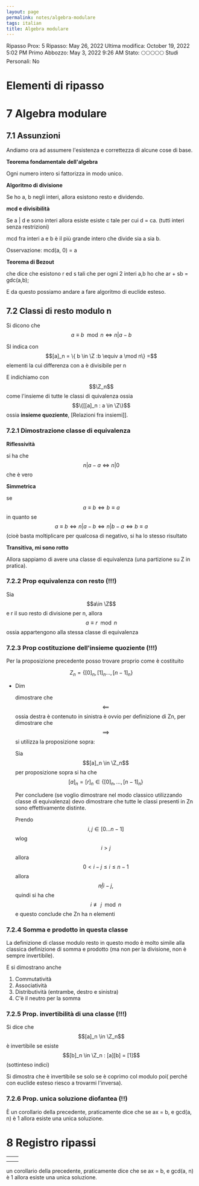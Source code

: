 ```yaml
---
layout: page
permalink: notes/algebra-modulare
tags: italian
title: Algebra modulare
---
```


Ripasso Prox: 5
Ripasso: May 26, 2022
Ultima modifica: October 19, 2022 5:02 PM
Primo Abbozzo: May 3, 2022 9:26 AM
Stato: 🌕🌕🌕🌕🌕
Studi Personali: No

# Elementi di ripasso

# 7 Algebra modulare

## 7.1 Assunzioni

Andiamo ora ad assumere  l'esistenza e correttezza di alcune cose di base.

**Teorema fondamentale dell'algebra**

Ogni numero intero si fattorizza in modo unico.

**Algoritmo di divisione**

Se ho a, b negli interi, allora esistono resto e dividendo.

**mcd e divisibilità**

Se a | d e sono interi allora esiste esiste c tale per cui d = ca. (tutti interi senza restrizioni)

mcd fra interi a e b è il più grande intero che divide sia a sia b.

Osservazione: mcd(a, 0) = a

**Teorema di Bezout**

che dice che esistono r ed s tali che per ogni 2 interi a,b ho che ar + sb = gdc(a,b);

E da questo possiamo andare a fare algoritmo di euclide esteso.

## 7.2 Classi di resto modulo n

Si dicono che $$a \equiv b \mod n \iff n | a - b$$

SI indica con $$[a]_n = \{ b \in \Z :b \equiv a \mod n\} =$$  elementi la cui differenza con a è divisibile per n

E indichiamo con $$\Z_n$$ come l'insieme di tutte le classi di quivalenza ossia $$\{[[a]_n : a \in \Z\}$$ ossia **insieme quoziente**, [Relazioni fra insiemi]].

### 7.2.1 Dimostrazione classe di equivalenza

**Riflessività**

si ha che $$n | a- a \iff n | 0$$ che è vero

**Simmetrica**

se $$a \equiv b \iff b \equiv a$$ in quanto se $$a \equiv b \iff n | a - b \iff n | b - a \iff b \equiv a$$ (cioè basta moltiplicare per qualcosa di negativo, si ha lo stesso risultato

**Transitiva, mi sono rotto**

Allora sappiamo di avere una classe di equivalenza (una partizione su Z in pratica).

### 7.2.2 Prop equivalenza con resto  (!!!)

Sia $$a\in \Z$$ e r il suo resto di divisione per n, allora $$a \equiv r \mod n$$ ossia appartengono alla stessa classe di equivalenza

### 7.2.3 Prop costituzione dell'insieme quoziente (!!!)

Per la proposizione precedente posso trovare proprio come è costituito

$$Z_n = \{[0]_n, [1]_n...,[n-1]_n\}$$

- Dim

    dimostrare che $$\impliedby$$ ossia destra è contenuto in sinistra è ovvio per definizione di Zn, per dimostrare che $$\implies$$si utilizza la proposizione sopra:

    Sia $$[a]_n \in \Z_n$$ per proposizione sopra si ha che $$[a]_n = [r]_n \in \{[0]_n,...,[n - 1]_n\}$$

    Per concludere (se voglio dimostrare nel modo classico utilizzando classe di equivalenza) devo dimostrare che tutte le classi presenti in Zn sono effettivamente distinte.

    Prendo $$i,j \in [0...n-1]$$ wlog $$i > j$$ allora $$0 < i - j \leq i \leq n- 1$$ allora $$n \not | i-j,$$  quindi si ha che $$i \not\equiv j \mod n$$ e questo conclude che Zn ha n elementi


### 7.2.4 Somma e prodotto in questa classe

La definizione di classe modulo resto in questo modo è molto simile alla classica definizione di somma e prodotto (ma non per la divisione, non è sempre invertibile).

E si dimostrano anche

1. Commutatività
2. Associatività
3. Distributività (entrambe, destro e sinistra)
4. C'è il neutro per la somma

### 7.2.5 Prop. invertibilità di una classe (!!!)

Si dice che $$[a]_n \in \Z_n$$ è invertibile se esiste $$[b]_n \in \Z_n : [a][b] = [1]$$ (sottinteso indici)

Si dimostra che è invertibile se solo se è coprimo col modulo poi( perché con euclide esteso riesco a trovarmi l'inversa).

### 7.2.6 Prop. unica soluzione diofantea (!!)

È un corollario della precedente, praticamente dice che se  ax = b, e gcd(a, n) è 1 allora esiste una unica soluzione.

# 8 Registro ripassi

|  |  |
| --- | --- |
|  |  |
|  |  |
un corollario della precedente, praticamente dice che se  ax = b, e gcd(a, n) è 1 allora esiste una unica soluzione.